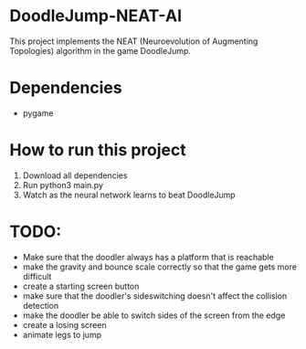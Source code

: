 # DoodleJump-NEAT-AI
This project implements the NEAT (Neuroevolution of Augmenting Topologies) algorithm in the game DoodleJump.

# Dependencies
- pygame

# How to run this project
1. Download all dependencies
2. Run python3 main.py
3. Watch as the neural network learns to beat DoodleJump

# TODO:

- Make sure that the doodler always has a platform that is reachable
- make the gravity and bounce scale correctly so that the game gets more difficult
- create a starting screen button
- make sure that the doodler's sideswitching doesn't affect the collision detection
- make the doodler be able to switch sides of the screen from the edge
- create a losing screen
- animate legs to jump